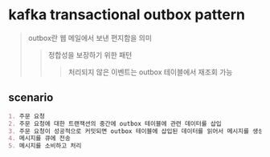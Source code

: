 # kafka transactional outbox pattern

> outbox란 웹 메일에서 보낸 편지함을 의미
>
> > 정합성을 보장하기 위한 패턴
> >
> > > 처리되지 않은 이벤트는 outbox 테이블에서 재조회 가능

## scenario

```md
1. 주문 요청
2. 주문 요청에 대한 트랜잭션의 중간에 outbox 테이블에 관련 데이터를 삽입
3. 주문 요청이 성공적으로 커밋되면 outbox 테이블에 삽입된 데이터를 읽어서 메시지를 생성
4. 메시지를 큐에 전송
5. 메시지를 소비하고 처리
```
